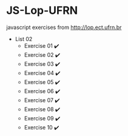 # JS-Lop-UFRN
javascript exercises from http://lop.ect.ufrn.br

- List 02
  - Exercise 01 :heavy_check_mark:
  - Exercise 02 :heavy_check_mark:
  - Exercise 03 :heavy_check_mark:
  - Exercise 04 :heavy_check_mark:
  - Exercise 05 :heavy_check_mark:
  - Exercise 06 :heavy_check_mark:
  - Exercise 07 :heavy_check_mark:
  - Exercise 08 :heavy_check_mark:
  - Exercise 09 :heavy_check_mark:
  - Exercise 10 :heavy_check_mark:
